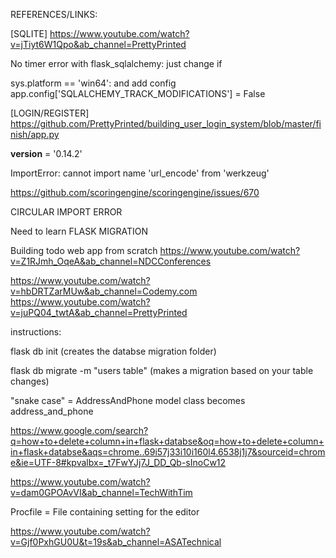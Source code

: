 REFERENCES/LINKS:

[SQLITE]
https://www.youtube.com/watch?v=jTiyt6W1Qpo&ab_channel=PrettyPrinted

No timer error with flask_sqlalchemy: just change if 

sys.platform == 'win64': and add config app.config['SQLALCHEMY_TRACK_MODIFICATIONS'] = False

[LOGIN/REGISTER]
https://github.com/PrettyPrinted/building_user_login_system/blob/master/finish/app.py

__version__ = '0.14.2'


ImportError: cannot import name 'url_encode' from 'werkzeug'

https://github.com/scoringengine/scoringengine/issues/670

CIRCULAR IMPORT ERROR 

Need to learn FLASK MIGRATION

Building todo web app from scratch https://www.youtube.com/watch?v=Z1RJmh_OqeA&ab_channel=NDCConferences

https://www.youtube.com/watch?v=hbDRTZarMUw&ab_channel=Codemy.com
https://www.youtube.com/watch?v=juPQ04_twtA&ab_channel=PrettyPrinted




instructions:

flask db init (creates the databse migration folder)

flask db migrate -m "users table" (makes a migration based on your table changes)

"snake case" = AddressAndPhone model class becomes address_and_phone

https://www.google.com/search?q=how+to+delete+column+in+flask+databse&oq=how+to+delete+column+in+flask+databse&aqs=chrome..69i57j33i10i160l4.6538j1j7&sourceid=chrome&ie=UTF-8#kpvalbx=_t7FwYJj7J_DD_Qb-sInoCw12

https://www.youtube.com/watch?v=dam0GPOAvVI&ab_channel=TechWithTim

Procfile  = File containing setting for the editor

https://www.youtube.com/watch?v=Gjf0PxhGU0U&t=19s&ab_channel=ASATechnical